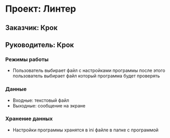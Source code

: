 # Проект: Линтер

## Заказчик: Крок
## Руководитель: Крок

### Режимы работы
* Пользователь выбирает файл с настройками программы после этого пользователь выбирает файл который программа будет проверять 

### Данные
* Входные: текстовый файл
* Выходные: сообщение на экране 

### Хранение данных
* Настройки программы хранятся в ini файле в папке с программой  
 